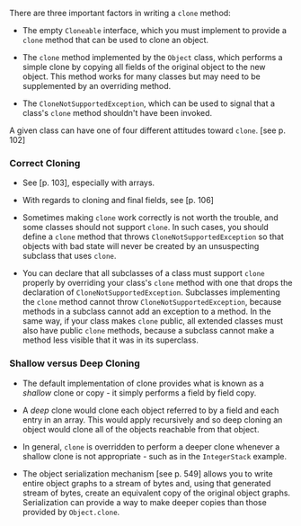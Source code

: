 There are three important factors in writing a `clone` method:

- The empty `Cloneable` interface, which you must implement to provide a `clone` method that can be used to clone an object.

- The `clone` method implemented by the `Object` class, which performs a simple clone by copying all fields of the original object to the new object. This method works for many classes but may need to be supplemented by an overriding method.

- The `CloneNotSupportedException`, which can be used to signal that a class's `clone` method shouldn't have been invoked.

A given class can have one of four different attitudes toward `clone`. [see p. 102]


### Correct Cloning

- See [p. 103], especially with arrays.

- With regards to cloning and final fields, see [p. 106]

- Sometimes making `clone` work correctly is not worth the trouble, and some classes should not support `clone`. In such cases, you should define a `clone` method that throws `CloneNotSupportedException` so that objects with bad state will never be created by an unsuspecting subclass that uses `clone`.

- You can declare that all subclasses of a class must support `clone` properly by overriding your class's `clone` method with one that drops the declaration of `CloneNotSupportedException`. Subclasses implementing the `clone` method cannot throw `CloneNotSupportedException`, because methods in a subclass cannot add an exception to a method. In the same way, if your class makes `clone` public, all extended classes must also have public `clone` methods, because a subclass cannot make a method less visible that it was in its superclass.


### Shallow versus Deep Cloning

- The default implementation of clone provides what is known as a *shallow* clone or copy - it simply performs a field by field copy.

- A *deep* clone would clone each object referred to by a field and each entry in an array. This would apply recursively and so deep cloning an object would clone all of the objects reachable from that object.

- In general, `clone` is overridden to perform a deeper clone whenever a shallow clone is not appropriate - such as in the `IntegerStack` example.

- The object serialization mechanism [see p. 549] allows you to write entire object graphs to a stream of bytes and, using that generated stream of bytes, create an equivalent copy of the original object graphs. Serialization can provide a way to make deeper copies than those provided by `Object.clone`.

